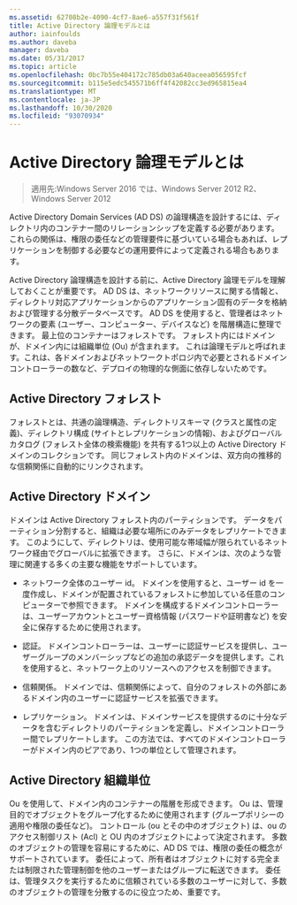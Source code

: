 ```yaml
---
ms.assetid: 62708b2e-4090-4cf7-8ae6-a557f31f561f
title: Active Directory 論理モデルとは
author: iainfoulds
ms.author: daveba
manager: daveba
ms.date: 05/31/2017
ms.topic: article
ms.openlocfilehash: 0bc7b55e404172c785db03a640aceea056595fcf
ms.sourcegitcommit: b115e5edc545571b6ff4f42082cc3ed965815ea4
ms.translationtype: MT
ms.contentlocale: ja-JP
ms.lasthandoff: 10/30/2020
ms.locfileid: "93070934"
---
```

# <a name="understanding-the-active-directory-logical-model"></a>Active Directory 論理モデルとは

>適用先:Windows Server 2016 では、Windows Server 2012 R2、Windows Server 2012

Active Directory Domain Services (AD DS) の論理構造を設計するには、ディレクトリ内のコンテナー間のリレーションシップを定義する必要があります。 これらの関係は、権限の委任などの管理要件に基づいている場合もあれば、レプリケーションを制御する必要などの運用要件によって定義される場合もあります。

Active Directory 論理構造を設計する前に、Active Directory 論理モデルを理解しておくことが重要です。 AD DS は、ネットワークリソースに関する情報と、ディレクトリ対応アプリケーションからのアプリケーション固有のデータを格納および管理する分散データベースです。 AD DS を使用すると、管理者はネットワークの要素 (ユーザー、コンピューター、デバイスなど) を階層構造に整理できます。 最上位のコンテナーはフォレストです。 フォレスト内にはドメインが、ドメイン内には組織単位 (Ou) が含まれます。 これは論理モデルと呼ばれます。これは、各ドメインおよびネットワークトポロジ内で必要とされるドメインコントローラーの数など、デプロイの物理的な側面に依存しないためです。

## <a name="active-directory-forest"></a>Active Directory フォレスト
フォレストとは、共通の論理構造、ディレクトリスキーマ (クラスと属性の定義)、ディレクトリ構成 (サイトとレプリケーションの情報)、およびグローバルカタログ (フォレスト全体の検索機能) を共有する1つ以上の Active Directory ドメインのコレクションです。 同じフォレスト内のドメインは、双方向の推移的な信頼関係に自動的にリンクされます。

## <a name="active-directory-domain"></a>Active Directory ドメイン
ドメインは Active Directory フォレスト内のパーティションです。 データをパーティション分割すると、組織は必要な場所にのみデータをレプリケートできます。 このようにして、ディレクトリは、使用可能な帯域幅が限られているネットワーク経由でグローバルに拡張できます。 さらに、ドメインは、次のような管理に関連する多くの主要な機能をサポートしています。

-   ネットワーク全体のユーザー id。 ドメインを使用すると、ユーザー id を一度作成し、ドメインが配置されているフォレストに参加している任意のコンピューターで参照できます。 ドメインを構成するドメインコントローラーは、ユーザーアカウントとユーザー資格情報 (パスワードや証明書など) を安全に保存するために使用されます。

-   認証。 ドメインコントローラーは、ユーザーに認証サービスを提供し、ユーザーグループのメンバーシップなどの追加の承認データを提供します。これを使用すると、ネットワーク上のリソースへのアクセスを制御できます。

-   信頼関係。 ドメインでは、信頼関係によって、自分のフォレストの外部にあるドメイン内のユーザーに認証サービスを拡張できます。

-   レプリケーション。 ドメインは、ドメインサービスを提供するのに十分なデータを含むディレクトリのパーティションを定義し、ドメインコントローラー間でレプリケートします。 この方法では、すべてのドメインコントローラーがドメイン内のピアであり、1つの単位として管理されます。

## <a name="active-directory-organizational-units"></a>Active Directory 組織単位
Ou を使用して、ドメイン内のコンテナーの階層を形成できます。 Ou は、管理目的でオブジェクトをグループ化するために使用されます (グループポリシーの適用や権限の委任など)。 コントロール (ou とその中のオブジェクト) は、ou のアクセス制御リスト (Acl) と OU 内のオブジェクトによって決定されます。 多数のオブジェクトの管理を容易にするために、AD DS では、権限の委任の概念がサポートされています。 委任によって、所有者はオブジェクトに対する完全または制限された管理制御を他のユーザーまたはグループに転送できます。 委任は、管理タスクを実行するために信頼されている多数のユーザーに対して、多数のオブジェクトの管理を分散するのに役立つため、重要です。



